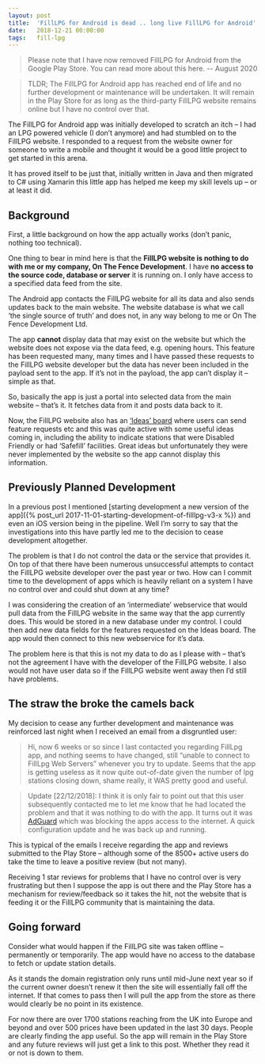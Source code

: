 ```yaml
---
layout: post
title:  'FillLPG for Android is dead .. long live FillLPG for Android'
date:   2018-12-21 00:00:00
tags:   fill-lpg
---
```

>Please note that I have now removed FillLPG for Android from the Google Play Store. You can read more about this here.
> -- August 2020

>TLDR; The FillLPG for Android app has reached end of life and no further development or maintenance will be undertaken. It will remain in the Play Store for as long as the third-party FillLPG website remains online but I have no control over that.

The FillLPG for Android app was initially developed to scratch an itch – I had an LPG powered vehicle (I don’t anymore) and had stumbled on to the FillLPG website. I responded to a request from the website owner for someone to write a mobile and thought it would be a good little project to get started in this arena.

It has proved itself to be just that, initially written in Java and then migrated to C# using Xamarin this little app has helped me keep my skill levels up – or at least it did.
<!--more-->
## Background

First, a little background on how the app actually works (don’t panic, nothing too technical).

One thing to bear in mind here is that the **FillLPG website is nothing to do with me or my company, On The Fence Development**. I have **no access to the source code, database or server** it is running on. I only have access to a specified data feed from the site.

The Android app contacts the FillLPG website for all its data and also sends updates back to the main website. The website database is what we call ‘the single source of truth’ and does not, in any way belong to me or On The Fence Development Ltd.

The app **cannot** display data that may exist on the website but which the website does not expose via the data feed, e.g. opening hours. This feature has been requested many, many times and I have passed these requests to the FillLPG website developer but the data has never been included in the payload sent to the app. If it’s not in the payload, the app can’t display it – simple as that.

So, basically the app is just a portal into selected data from the main website – that’s it. It fetches data from it and posts data back to it.

Now, the FillLPG website also has an <a href='https://filllpg.ideascale.com' target='_blank'>‘Ideas’ board</a> where users can send feature requests etc and this was quite active with some useful ideas coming in, including the ability to indicate stations that were Disabled Friendly or had ‘Safefill’ facilities. Great ideas but unfortunately they were never implemented by the website so the app cannot display this information.

## Previously Planned Development

In a previous post I mentioned [starting development a new version of the app]({% post_url 2017-11-01-starting-development-of-filllpg-v3-x %}) and even an iOS version being in the pipeline. Well I’m sorry to say that the investigations into this have partly led me to the decision to cease development altogether.

The problem is that I do not control the data or the service that provides it. On top of that there have been numerous unsuccessful attempts to contact the FillLPG website developer over the past year or two. How can I commit time to the development of apps which is heavily reliant on a system I have no control over and could shut down at any time?

I was considering the creation of an ‘intermediate’ webservice that would pull data from the FillLPG website in the same way that the app currently does. This would be stored in a new database under my control. I could then add new data fields for the features requested on the Ideas board. The app would then connect to this new webservice for it’s data.

The problem here is that this is not my data to do as I please with – that’s not the agreement I have with the developer of the FillLPG website. I also would not have user data so if the FillLPG website went away then I’d still have problems.

## The straw the broke the camels back

My decision to cease any further development and maintenance was reinforced last night when I received an email from a disgruntled user:

>Hi, now 6 weeks or so since I last contacted you regarding FillLpg app, and nothing seems to have changed, still “unable to connect to FillLpg Web Servers” whenever you try to update. Seems that the app is getting useless as it now quite out-of-date given the number of lpg stations closing down, shame really, it WAS pretty good and useful.

>Update [22/12/2018]: I think it is only fair to point out that this user subsequently contacted me to let me know that he had located the problem and that it was nothing to do with the app. It turns out it was <a href='https://adguard.com/en/welcome.html' target='_blank'>AdGuard</a> which was blocking the apps access to the internet. A quick configuration update and he was back up and running.

This is typical of the emails I receive regarding the app and reviews submitted to the Play Store – although some of the 8500+ active users do take the time to leave a positive review (but not many).

Receiving 1 star reviews for problems that I have no control over is very frustrating but then I suppose the app is out there and the Play Store has a mechanism for review/feedback so it takes the hit, not the website that is feeding it or the FillLPG community that is maintaining the data.

## Going forward

Consider what would happen if the FillLPG site was taken offline – permanently or temporarily. The app would have no access to the database to fetch or update station details.

As it stands the domain registration only runs until mid-June next year so if the current owner doesn’t renew it then the site will essentially fall off the internet. If that comes to pass then I will pull the app from the store as there would clearly be no point in its existence.

For now there are over 1700 stations reaching from the UK into Europe and beyond and over 500 prices have been updated in the last 30 days. People are clearly finding the app useful. So the app will remain in the Play Store and any future reviews will just get a link to this post. Whether they read it or not is down to them.